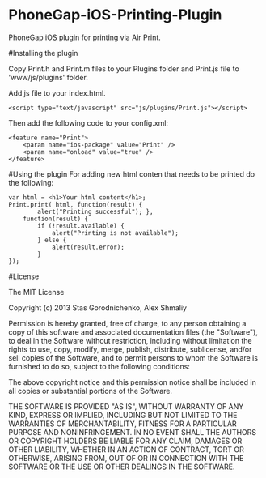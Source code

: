 PhoneGap-iOS-Printing-Plugin
================================================

PhoneGap iOS plugin for printing via Air Print.

#Installing the plugin

Copy Print.h and Print.m files to your Plugins folder and Print.js file to 'www/js/plugins' folder.

Add js file to your index.html.

    <script type="text/javascript" src="js/plugins/Print.js"></script>

Then add the following code to your config.xml:

	<feature name="Print">
		<param name="ios-package" value="Print" />
		<param name="onload" value="true" />
	</feature>

#Using the plugin
For adding new html conten that needs to be printed do the following:

	var html = <h1>Your html content</h1>;
    Print.print( html, function(result) {
        	alert("Printing successful"); }, 
        function(result) {
            if (!result.available) { 
                alert("Printing is not available");
            } else {
                alert(result.error);
            }
    });

#License

The MIT License

Copyright (c) 2013 Stas Gorodnichenko, Alex Shmaliy

Permission is hereby granted, free of charge, to any person obtaining a copy of this software and associated documentation files (the "Software"), to deal in the Software without restriction, including without limitation the rights to use, copy, modify, merge, publish, distribute, sublicense, and/or sell copies of the Software, and to permit persons to whom the Software is furnished to do so, subject to the following conditions:

The above copyright notice and this permission notice shall be included in all copies or substantial portions of the Software.

THE SOFTWARE IS PROVIDED "AS IS", WITHOUT WARRANTY OF ANY KIND, EXPRESS OR IMPLIED, INCLUDING BUT NOT LIMITED TO THE WARRANTIES OF MERCHANTABILITY, FITNESS FOR A PARTICULAR PURPOSE AND NONINFRINGEMENT. IN NO EVENT SHALL THE AUTHORS OR COPYRIGHT HOLDERS BE LIABLE FOR ANY CLAIM, DAMAGES OR OTHER LIABILITY, WHETHER IN AN ACTION OF CONTRACT, TORT OR OTHERWISE, ARISING FROM, OUT OF OR IN CONNECTION WITH THE SOFTWARE OR THE USE OR OTHER DEALINGS IN THE SOFTWARE.
